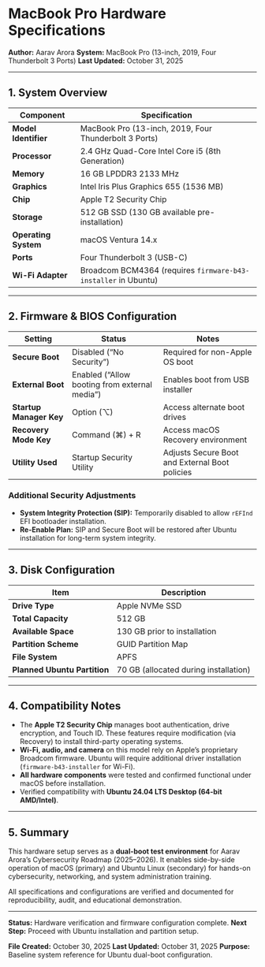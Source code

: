 # MacBook Pro Hardware Specifications

**Author:** Aarav Arora
**System:** MacBook Pro (13-inch, 2019, Four Thunderbolt 3 Ports)
**Last Updated:** October 31, 2025

---

## 1. System Overview

| Component            | Specification                                                  |
| -------------------- | -------------------------------------------------------------- |
| **Model Identifier** | MacBook Pro (13-inch, 2019, Four Thunderbolt 3 Ports)          |
| **Processor**        | 2.4 GHz Quad-Core Intel Core i5 (8th Generation)               |
| **Memory**           | 16 GB LPDDR3 2133 MHz                                          |
| **Graphics**         | Intel Iris Plus Graphics 655 (1536 MB)                         |
| **Chip**             | Apple T2 Security Chip                                         |
| **Storage**          | 512 GB SSD (130 GB available pre-installation)                 |
| **Operating System** | macOS Ventura 14.x                                             |
| **Ports**            | Four Thunderbolt 3 (USB-C)                                     |
| **Wi-Fi Adapter**    | Broadcom BCM4364 (requires `firmware-b43-installer` in Ubuntu) |

---

## 2. Firmware & BIOS Configuration

| Setting                 | Status                                        | Notes                                          |
| ----------------------- | --------------------------------------------- | ---------------------------------------------- |
| **Secure Boot**         | Disabled (“No Security”)                      | Required for non-Apple OS boot                 |
| **External Boot**       | Enabled (“Allow booting from external media”) | Enables boot from USB installer                |
| **Startup Manager Key** | Option (⌥)                                    | Access alternate boot drives                   |
| **Recovery Mode Key**   | Command (⌘) + R                               | Access macOS Recovery environment              |
| **Utility Used**        | Startup Security Utility                      | Adjusts Secure Boot and External Boot policies |

### Additional Security Adjustments

* **System Integrity Protection (SIP):** Temporarily disabled to allow `rEFInd` EFI bootloader installation.
* **Re-Enable Plan:** SIP and Secure Boot will be restored after Ubuntu installation for long-term system integrity.

---

## 3. Disk Configuration

| Item                         | Description                           |
| ---------------------------- | ------------------------------------- |
| **Drive Type**               | Apple NVMe SSD                        |
| **Total Capacity**           | 512 GB                                |
| **Available Space**          | 130 GB prior to installation          |
| **Partition Scheme**         | GUID Partition Map                    |
| **File System**              | APFS                                  |
| **Planned Ubuntu Partition** | 70 GB (allocated during installation) |

---

## 4. Compatibility Notes

* The **Apple T2 Security Chip** manages boot authentication, drive encryption, and Touch ID.
  These features require modification (via Recovery) to install third-party operating systems.
* **Wi-Fi, audio, and camera** on this model rely on Apple’s proprietary Broadcom firmware.
  Ubuntu will require additional driver installation (`firmware-b43-installer` for Wi-Fi).
* **All hardware components** were tested and confirmed functional under macOS before installation.
* Verified compatibility with **Ubuntu 24.04 LTS Desktop (64-bit AMD/Intel)**.

---

## 5. Summary

This hardware setup serves as a **dual-boot test environment** for Aarav Arora’s Cybersecurity Roadmap (2025–2026).
It enables side-by-side operation of macOS (primary) and Ubuntu Linux (secondary) for hands-on cybersecurity, networking, and system administration training.

All specifications and configurations are verified and documented for reproducibility, audit, and educational demonstration.

---

**Status:** Hardware verification and firmware configuration complete.
**Next Step:** Proceed with Ubuntu installation and partition setup.

**File Created:** October 30, 2025
**Last Updated:** October 31, 2025
**Purpose:** Baseline system reference for Ubuntu dual-boot configuration.
